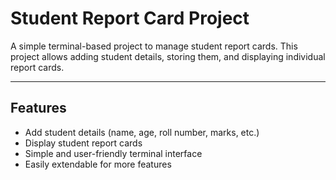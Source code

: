 # Student Report Card Project

A simple terminal-based project to manage student report cards. This project allows adding student details, storing them, and displaying individual report cards.

---

## **Features**
- Add student details (name, age, roll number, marks, etc.)
- Display student report cards
- Simple and user-friendly terminal interface
- Easily extendable for more features

